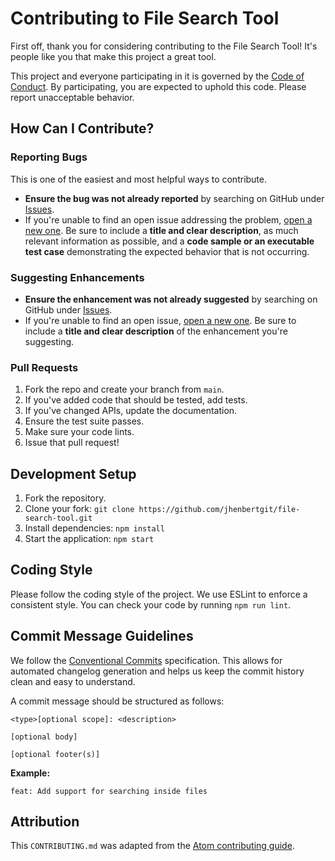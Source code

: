 # Contributing to File Search Tool

First off, thank you for considering contributing to the File Search Tool! It's people like you that make this project a great tool.

This project and everyone participating in it is governed by the [Code of Conduct](CODE_OF_CONDUCT.md). By participating, you are expected to uphold this code. Please report unacceptable behavior.

## How Can I Contribute?

### Reporting Bugs

This is one of the easiest and most helpful ways to contribute.

- **Ensure the bug was not already reported** by searching on GitHub under [Issues](https://github.com/jhenbertgit/file-search-tool/issues).
- If you're unable to find an open issue addressing the problem, [open a new one](https://github.com/jhenbertgit/file-search-tool/issues/new). Be sure to include a **title and clear description**, as much relevant information as possible, and a **code sample or an executable test case** demonstrating the expected behavior that is not occurring.

### Suggesting Enhancements

- **Ensure the enhancement was not already suggested** by searching on GitHub under [Issues](https://github.com/jhenbertgit/file-search-tool/issues).
- If you're unable to find an open issue, [open a new one](https://github.com/jhenbertgit/file-search-tool/issues/new). Be sure to include a **title and clear description** of the enhancement you're suggesting.

### Pull Requests

1.  Fork the repo and create your branch from `main`.
2.  If you've added code that should be tested, add tests.
3.  If you've changed APIs, update the documentation.
4.  Ensure the test suite passes.
5.  Make sure your code lints.
6.  Issue that pull request!

## Development Setup

1.  Fork the repository.
2.  Clone your fork: `git clone https://github.com/jhenbertgit/file-search-tool.git`
3.  Install dependencies: `npm install`
4.  Start the application: `npm start`

## Coding Style

Please follow the coding style of the project. We use ESLint to enforce a consistent style. You can check your code by running `npm run lint`.

## Commit Message Guidelines

We follow the [Conventional Commits](https://www.conventionalcommits.org/en/v1.0.0/) specification. This allows for automated changelog generation and helps us keep the commit history clean and easy to understand.

A commit message should be structured as follows:

```
<type>[optional scope]: <description>

[optional body]

[optional footer(s)]
```

**Example:**

```
feat: Add support for searching inside files
```

## Attribution

This `CONTRIBUTING.md` was adapted from the [Atom contributing guide](https://github.com/atom/atom/blob/master/CONTRIBUTING.md).
